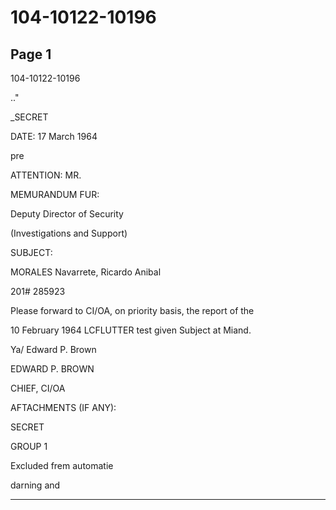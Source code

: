 # 104-10122-10196

## Page 1

104-10122-10196

.."

_SECRET

DATE: 17 March 1964

pre

ATTENTION: MR.

MEMURANDUM FUR:

Deputy Director of Security

(Investigations and Support)

SUBJECT:

MORALES Navarrete, Ricardo Anibal

201# 285923

Please forward to CI/OA, on priority basis, the report of the

10 February 1964 LCFLUTTER test given Subject at Miand.

Ya/ Edward P. Brown

EDWARD P. BROWN

CHIEF, CI/OA

AFTACHMENTS (IF ANY):

SECRET

GROUP 1

Excluded frem automatie

darning and

---

